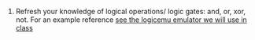 1. Refresh your knowledge of logical operations/ logic gates: and, or, xor, not.  For an example reference [see the logicemu emulator we will use in class](https://lodev.org/logicemu/#id=logic_gates)